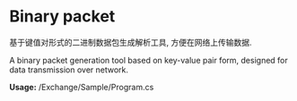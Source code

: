 # Binary packet
<p>基于键值对形式的二进制数据包生成解析工具, 方便在网络上传输数据.<p>
<p>A binary packet generation tool based on key-value pair form, designed for data transmission over network.<p>
<p><strong>Usage:</strong> /Exchange/Sample/Program.cs</p>
